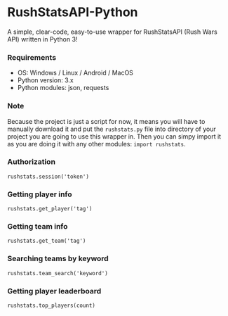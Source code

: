 # RushStatsAPI-Python
A simple, clear-code, easy-to-use wrapper for RushStatsAPI (Rush Wars API) written in Python 3!
### Requirements
- OS: Windows / Linux / Android / MacOS
- Python version: 3.x
- Python modules: json, requests
### Note
Because the project is just a script for now, it means you will have to manually download it and put the ```rushstats.py``` file into directory of your project you are going to use this wrapper in. Then you can simpy import it as you are doing it with any other modules: ```import rushstats```.
### Authorization
```rushstats.session('token')```
### Getting player info
```rushstats.get_player('tag')```
### Getting team info
```rushstats.get_team('tag')```
### Searching teams by keyword
```rushstats.team_search('keyword')```
### Getting player leaderboard
```rushstats.top_players(count)```
